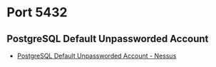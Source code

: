 # Port 5432

## PostgreSQL Default Unpassworded Account
- [PostgreSQL Default Unpassworded Account - Nessus](https://www.infosecmatter.com/nessus-plugin-library/?id=10483)
